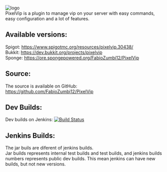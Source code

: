 ![logo](http://image.prntscr.com/image/e17f1d36af9f4e34b59b5dde7b35b4d9.jpeg)  
PixelVip is a plugin to manage vip on your server with easy commands, easy configuration and a lot of features.

## Available versions:
Spigot: https://www.spigotmc.org/resources/pixelvip.30438/  
Bukkit: https://dev.bukkit.org/projects/pixelvip  
Sponge: https://ore.spongepowered.org/FabioZumbi12/PixelVip  

## Source:
The source is available on GitHub: https://github.com/FabioZumbi12/PixelVip

## Dev Builds:
Dev builds on Jenkins: [![Build Status](http://158.69.121.149:8080/buildStatus/icon?job=PixelVip)](http://158.69.121.149:8080/job/PixelVip/)

## Jenkins Builds:

The jar buils are diferent of jenkins builds.  
Jar builds represents internal test builds and test builds, and jenkins builds numbers represents public dev builds.
This mean jenkins can have new builds, but not new versions.